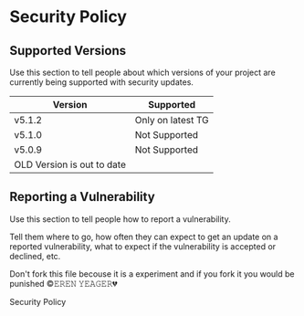 # Security Policy

## Supported Versions

Use this section to tell people about which versions of your project are
currently being supported with security updates.

| Version | Supported          |
| ------- | ------------------ |
| v5.1.2  | Only on latest TG  |
| v5.1.0  | Not Supported      |
| v5.0.9  | Not Supported      |
|  OLD Version is out to date  |

## Reporting a Vulnerability

Use this section to tell people how to report a vulnerability.

Tell them where to go, how often they can expect to get an update on a
reported vulnerability, what to expect if the vulnerability is accepted or
declined, etc.

Don't fork this file becouse it is a experiment and if you fork it you would be punished
©𝙴𝚁𝙴𝙽 𝚈𝙴𝙰𝙶𝙴𝚁💔

Security Policy
